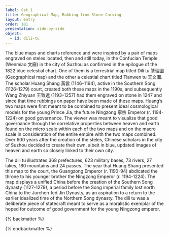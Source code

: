 ```yaml
---
label: Cat.1
title: Geographical Map, Rubbing from Stone Carving
layout: entry
order: 101
presentation: side-by-side
object:
  - id: dili-tu
---
```


The blue maps and charts reference and were inspired by a pair of maps engraved on steles located, then and still today, in the Confucian Temple (Wenmiao 文廟) in the city of Suzhou as confirmed in the epilogue of the 1822 blue celestial chart. One of them is a terrestrial map titled Dili tu 墬理圖 (Geographical map) and the other a celestial chart titled Tianwen tu 天文圖.  The scholar Huang Shang 黃裳 (1146–1194), active in the Southern Song (1126–1279) court, created both these maps in the 1190s, and subsequently Wang Zhiyuan 王致远 (1193–1257) had them engraved on stone in 1247 and since that time rubbings on paper have been made of these maps. Huang’s two maps were first meant to be combined to present ideal cosmological models for the young Prince Jia, the future Ningzong 寧宗 Emperor (r. 1194-1224) on good governance. The viewer was meant to visualize that good governance through the correlative properties between heaven and earth found on the micro scale within each of the two maps and on the macro scale in consideration of the entire empire with the two maps combined. Over 600 years after the creation of the steles, Chinese scholars in the city of Suzhou decided to create their own, albeit in blue, updated images of heaven and earth so closely linked to their own city. 


The dili tu illustrates 368 prefectures, 623 military bases, 73 rivers, 27 lakes, 180 mountains and 24 passes. The year that Huang Shang presented this map to the court, the Guangzong Emperor (r. 1190-94) abdicated the throne to his younger brother the Ningzong Emperor (r. 1194-1224). The map displays a unified China before the creation of the Southern Song dynasty (1127-1279), a period before the Song imperial family lost north China to the Jurchen-led Jin Dynasty, as an aspiration to a return to the earlier idealized time of the Northern Song dynasty. The dili tu was a deliberate piece of statecraft meant to serve as a moralistic exemplar of the hoped for outcome of good government for the young Ningzong emperor.


{% backmatter %}


{% endbackmatter %}
